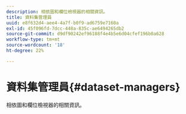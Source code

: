 ```yaml
---
description: 相依圖和欄位檢視器的相關資訊。
title: 資料集管理員
uuid: e8f632d4-aee4-4a7f-b0f9-ad6759e7160a
exl-id: 45f096fd-7dcc-448a-835c-ae6494265db2
source-git-commit: d9df90242ef96188f4e4b5e6d04cfef196b0a628
workflow-type: tm+mt
source-wordcount: '18'
ht-degree: 22%

---
```


# 資料集管理員{#dataset-managers}

相依圖和欄位檢視器的相關資訊。
